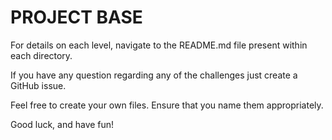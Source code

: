 # PROJECT BASE

For details on each level, navigate to the README.md file present within each directory.

If you have any question regarding any of the challenges just create a GitHub issue.

Feel free to create your own files. Ensure that you name them appropriately.

Good luck, and have fun!